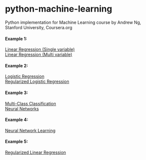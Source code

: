 # python-machine-learning
Python implementation for Machine Learning course by Andrew Ng, Stanford University, Coursera.org

#### Example 1:
<a href="http://nbviewer.jupyter.org/github/paroonk/python-machine-learning/blob/master/Exercise%201/Ex1_Linear%20Regression%20%28Single%20variable%29.ipynb">Linear Regression (Single variable)</a><br/>
<a href="http://nbviewer.jupyter.org/github/paroonk/python-machine-learning/blob/master/Exercise%201/Ex1_Linear%20Regression%20%28Multi%20variable%29.ipynb">Linear Regression (Multi variable)</a><br/>
#### Example 2:
<a href="http://nbviewer.jupyter.org/github/paroonk/python-machine-learning/blob/master/Exercise%202/Ex2_Logistic%20Regression.ipynb">Logistic Regression</a><br/>
<a href="http://nbviewer.jupyter.org/github/paroonk/python-machine-learning/blob/master/Exercise%202/Ex2_Regularized%20Logistic%20Regression.ipynb">Regularized Logistic Regression</a><br/>
#### Example 3:
<a href="http://nbviewer.jupyter.org/github/paroonk/python-machine-learning/blob/master/Exercise%203/Ex3_Multi-Class%20Classification.ipynb">Multi-Class Classification</a><br/>
<a href="http://nbviewer.jupyter.org/github/paroonk/python-machine-learning/blob/master/Exercise%203/Ex3_Neural%20Networks.ipynb">Neural Networks</a><br/>
#### Example 4:
<a href="http://nbviewer.jupyter.org/github/paroonk/python-machine-learning/blob/master/Exercise%204/Ex4_Neural%20Network%20Learning.ipynb">Neural Network Learning</a><br/>
#### Example 5:
<a href="http://nbviewer.jupyter.org/github/paroonk/python-machine-learning/blob/master/Exercise%205/Ex5_Regularized%20Linear%20Regression.ipynb">Regularized Linear Regression</a><br/>
